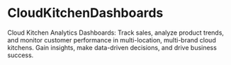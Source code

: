 # CloudKitchenDashboards
Cloud Kitchen Analytics Dashboards: Track sales, analyze product trends, and monitor customer performance in multi-location, multi-brand cloud kitchens. Gain insights, make data-driven decisions, and drive business success.
